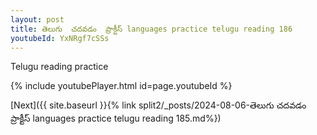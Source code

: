 ```yaml
---
layout: post
title: తెలుగు  చదవడం  ప్రాక్టీస్ languages practice telugu reading 186
youtubeId: YxNRgf7cSSs
---
```

 
 
Telugu reading practice
 
 
 
 
 


{% include youtubePlayer.html id=page.youtubeId %}
 
[Next]({{ site.baseurl }}{% link  split2/_posts/2024-08-06-తెలుగు  చదవడం  ప్రాక్టీస్ languages practice telugu reading 185.md%})
 
